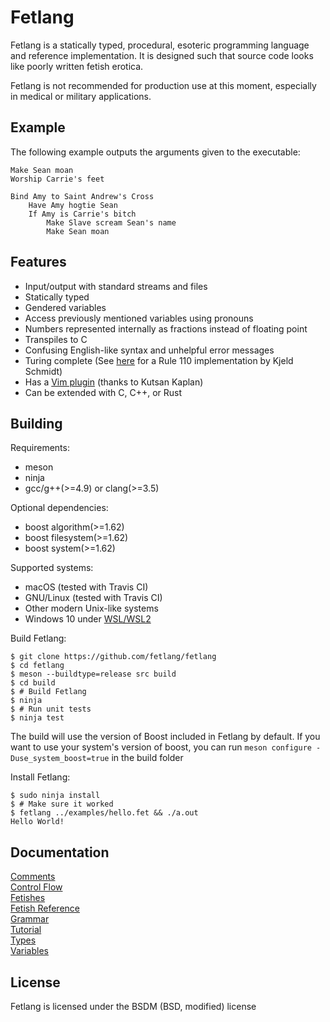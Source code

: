 # Fetlang
Fetlang is a statically typed, procedural, esoteric programming language and
reference implementation. It is designed such that source code looks like
poorly written fetish erotica.  

Fetlang is not recommended for production use at this moment, especially in
medical or military applications.

## Example
The following example outputs the arguments given to the executable:

    Make Sean moan
    Worship Carrie's feet
    
    Bind Amy to Saint Andrew's Cross
        Have Amy hogtie Sean
        If Amy is Carrie's bitch
            Make Slave scream Sean's name
            Make Sean moan


## Features
* Input/output with standard streams and files
* Statically typed
* Gendered variables
* Access previously mentioned variables using pronouns
* Numbers represented internally as fractions instead of floating point
* Transpiles to C
* Confusing English-like syntax and unhelpful error messages
* Turing complete (See [here](https://github.com/KjeldSchmidt/Fetlang_110) for a Rule 110 implementation by Kjeld Schmidt)
* Has a [Vim plugin](https://github.com/kutsan/vim-fetlang) (thanks to Kutsan Kaplan)
* Can be extended with C, C++, or Rust

## Building
Requirements:
* meson
* ninja
* gcc/g++(>=4.9) or clang(>=3.5)  

Optional dependencies:
* boost algorithm(>=1.62)
* boost filesystem(>=1.62)
* boost system(>=1.62)

Supported systems:  
* macOS (tested with Travis CI)
* GNU/Linux (tested with Travis CI)
* Other modern Unix-like systems
* Windows 10 under [WSL/WSL2](https://docs.microsoft.com/en-us/windows/wsl/install-win10)

Build Fetlang:  
```shell
$ git clone https://github.com/fetlang/fetlang
$ cd fetlang
$ meson --buildtype=release src build
$ cd build
$ # Build Fetlang
$ ninja
$ # Run unit tests
$ ninja test
```

The build will use the version of Boost included in Fetlang by default. If you
want to use your system's version of boost, you can run
`meson configure -Duse_system_boost=true` in the build folder

Install Fetlang:  
```shell
$ sudo ninja install
$ # Make sure it worked
$ fetlang ../examples/hello.fet && ./a.out
Hello World!
```

## Documentation
[Comments](docs/comments.md)  
[Control Flow](docs/control%20flow.md)  
[Fetishes](docs/fetishes.md)  
[Fetish Reference](docs/reference.md)  
[Grammar](docs/grammar.md)  
[Tutorial](docs/tutorial.md)  
[Types](docs/types.md)  
[Variables](docs/variables.md)  

## License
Fetlang is licensed under the BSDM (BSD, modified) license

